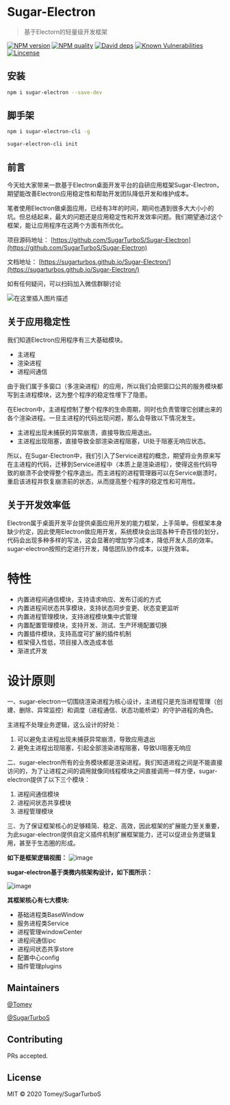 # Sugar-Electron

> 基于Electorn的轻量级开发框架

[![NPM version][npm-image]][npm-url]
[![NPM quality][quality-image]][quality-url]
[![David deps][david-image]][david-url]
[![Known Vulnerabilities][vulnerabilities-image]][vulnerabilities-url]
[![Lincense][lincense-image]][lincense-url]

[npm-image]: https://img.shields.io/npm/v/sugar-electron?style=flat-square
[npm-url]: https://www.npmjs.com/package/sugar-electron
[quality-image]: https://npm.packagequality.com/shield/sugar-electron.svg
[quality-url]: http://packagequality.com/#?package=sugar-electron
[david-image]: https://img.shields.io/david/SugarTeam/Sugar-Electron
[david-url]: https://david-dm.org/SugarTeam/Sugar-Electron
[vulnerabilities-image]: https://img.shields.io/snyk/vulnerabilities/github/SugarTeam/Sugar-Electron?style=flat-square
[vulnerabilities-url]: https://app.snyk.io/org/sugarteam/project/a50b5a82-6b37-4494-8138-7355dbb57d2a?action=retest&success=true&result=RETESTED
[lincense-image]: https://img.shields.io/github/license/SugarTeam/Sugar-Electron?style=flat-square
[lincense-url]: https://github.com/SugarTeam/Sugar-Electron/blob/master/LICENSE

## 安装

```bash
npm i sugar-electron --save-dev
```

## 脚手架

```bash
npm i sugar-electron-cli -g

sugar-electron-cli init
```

## 前言
今天给大家带来一款基于Electron桌面开发平台的自研应用框架Sugar-Electron，期望能改善Electron应用稳定性和帮助开发团队降低开发和维护成本。

笔者使用Electron做桌面应用，已经有3年的时间，期间也遇到很多大大小小的坑。但总结起来，最大的问题还是应用稳定性和开发效率问题。我们期望通过这个框架，能让应用程序在这两个方面有所优化。

项目源码地址：
[https://github.com/SugarTurboS/Sugar-Electron](https://github.com/SugarTurboS/Sugar-Electron)

文档地址：
[https://sugarturbos.github.io/Sugar-Electron/](https://sugarturbos.github.io/Sugar-Electron/)


如有任何疑问，可以扫码加入微信群聊讨论

![在这里插入图片描述](https://img-blog.csdnimg.cn/20200812140641160.png?x-oss-process=image/watermark,type_ZmFuZ3poZW5naGVpdGk,shadow_10,text_aHR0cHM6Ly9ibG9nLmNzZG4ubmV0L0ZvcmV2ZXJDamw=,size_16,color_FFFFFF,t_70#pic_center)


## 关于应用稳定性

我们知道Electron应用程序有三大基础模块。
- 主进程
- 渲染进程
- 进程间通信

由于我们属于多窗口（多渲染进程）的应用，所以我们会把窗口公共的服务模块都写到主进程模块，这为整个程序的稳定性埋下了隐患。

在Electron中，主进程控制了整个程序的生命周期，同时也负责管理它创建出来的各个渲染进程。一旦主进程的代码出现问题，那么会导致以下情况发生。
- 主进程出现未捕获的异常崩溃，直接导致应用退出。
- 主进程出现阻塞，直接导致全部渲染进程阻塞，UI处于阻塞无响应状态。

所以，在Sugar-Electron中，我们引入了Service进程的概念，期望将业务原来写在主进程的代码，迁移到Service进程中（本质上是渲染进程），使得这些代码导致的崩溃不会使得整个程序退出。而主进程的进程管理器可以在Service崩溃时，重启该进程并恢复崩溃前的状态，从而提高整个程序的稳定性和可用性。

## 关于开发效率低

Electron属于桌面开发平台提供桌面应用开发的能力框架，上手简单。但框架本身缺少约定，因此使用Electron做应用开发，系统模块会出现各种千奇百怪的划分，代码会出现多种多样的写法，这会显著的增加学习成本，降低开发人员的效率。sugar-electron按照约定进行开发，降低团队协作成本，以提升效率。

# 特性

- 内置进程间通信模块，支持请求响应、发布订阅的方式
- 内置进程间状态共享模块，支持状态同步变更、状态变更监听
- 内置进程管理模块，支持进程模块集中式管理
- 内置配置管理模块，支持开发、测试、生产环境配置切换
- 内置插件模块，支持高度可扩展的插件机制
- 框架侵入性低，项目接入改造成本低
- 渐进式开发


# 设计原则

一、sugar-electron一切围绕渲染进程为核心设计，主进程只是充当进程管理（创建、删除、异常监控）和调度（进程通信、状态功能桥梁）的守护进程的角色。

主进程不处理业务逻辑，这么设计的好处：

1. 可以避免主进程出现未捕获异常崩溃，导致应用退出
1. 避免主进程出现阻塞，引起全部渲染进程阻塞，导致UI阻塞无响应

二、sugar-electron所有的业务模块都是渲染进程。我们知道进程之间是不能直接访问的，为了让进程之间的调用就像同线程模块之间直接调用一样方便，sugar-electron提供了以下三个模块：

1. 进程间通信模块
1. 进程间状态共享模块
1. 进程管理模块

三、为了保证框架核心的足够精简、稳定、高效，因此框架的扩展能力至关重要，为此sugar-electron提供自定义插件机制扩展框架能力，还可以促进业务逻辑复用，甚至于生态圈的形成。


**如下是框架逻辑视图：**
![image](https://imgconvert.csdnimg.cn/aHR0cHM6Ly9zdG9yZS1nMS5zZWV3by5jb20vZWFzaWNsYXNzLXB1YmxpYy9lYmU0Yzc2NjBmOTA0ZWQzYjAxY2RlMTAyNjIyMDYxNg?x-oss-process=image/format,png)

**sugar-electron基于类微内核架构设计，如下图所示：**

![image](https://imgconvert.csdnimg.cn/aHR0cHM6Ly9zdG9yZS1nMS5zZWV3by5jb20vZWFzaWNsYXNzLXB1YmxpYy84ZTVjNzY2NWY1NmE0ODRmOWQ4OGExNWIyZDQ2MzgxNA?x-oss-process=image/format,png)

**其框架核心有七大模块:**
- 基础进程类BaseWindow
- 服务进程类Service
- 进程管理windowCenter
- 进程间通信ipc
- 进程间状态共享store
- 配置中心config
- 插件管理plugins

## Maintainers

[@Tomey](https://github.com/954053260)

[@SugarTurboS](https://github.com/SugarTurboS)

## Contributing

PRs accepted.

## License

MIT © 2020 Tomey/SugarTurboS
